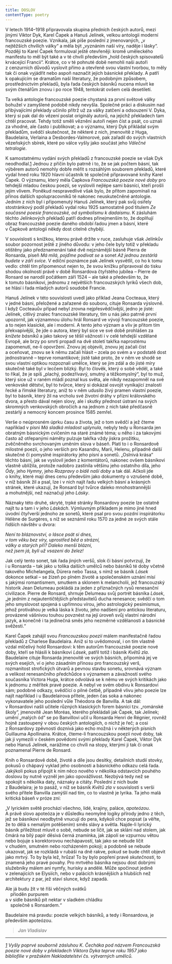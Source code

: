 ```yaml
---
title: DOSLOV
contentType: poetry
---
```


<section>

V letech 1914–1918 připravovala skupina předních českých autorů, mezi jinými Viktor Dyk, Karel Čapek a Hanuš Jelínek, velkou antologii moderní francouzské poezie. Vznikala, jak píše poslední z jmenovaných, „v nejtěžších chvílích války“ a měla být „vyznáním naší víry, naděje i lásky“. Později to Karel Čapek formuloval ještě otevřeněji: kromě uměleckého manifestu to měl být také a v té chvíli především „hold českých spisovatelů krvácející Francii“. Krátce, co v té pohnuté době nemohli naši autoři z cenzurních důvodů vyslovit přímo a otevřeně svou vlastní tvorbou, to měly tak či onak vyjádřit nebo aspoň naznačit jejich básnické překlady. A patří k opakujícím se dramatům naší literatury, že podobným způsobem, prostřednictvím překladů, byla řada českých básníků nucena mluvit ke svým čtenářům znovu i po roce 1948, tentokrát ovšem celá desetiletí.

Ta velká antologie francouzské poezie chystaná za první světové války bohužel v zamyšlené podobě nikdy nevyšla. Společné práci a diskusím nad přibývajícími překlady učinilo přítrž už za války zatče­ní a odsouzení V. Dyka, který si pak dal do vězení poslat originály autorů, na jejichž překladech tam chtěl pracovat. Tehdy totiž směli věznění autoři nejen číst a psát, co uznali za vhodné, ale často i publi­kovat; a o významu, který Dyk přikládal svým překladům, svědčí skutečnost, že některé z nich, jmenovitě z Huga, Baudelaira, Verlaina a Desbordes-Valmorové, pak zařadil do svých vlastních vězeňských sbírek, které po válce vyšly jako součást jeho _Válečné tetralogie_.

K samostatnému vydání svých překladů z francouzské poezie se však Dyk neodhodlal.[1](./resources/undefined) Jednou z příčin bylo patrně i to, že se jak počtem básní, tak výběrem autorů nemohly dobře měřit s rozsáhlým souborem překladů, které vydal hned roku 1920 hlavní účastník té společně připravované knihy Karel Čapek. O významu, který měla Čapkova _Francouzská poezie nové doby_ pro tehdejší mladou českou poezii, se vyslovili nejlépe sami básníci, kteří prošli jejím vlivem. Poněkud nespravedlivé však bylo, že přitom zapomínali na přínos dalších spolupracovníků té nakonec neuskutečněné antologie. Jedním z nich byl i připomenutý Hanuš Jelínek, který pak svůj osiřely stostránkový podíl překladů vydal roku 1925 samostatně pod titulem _Ze současné poesie francouzské, od symbolismu k dadaismu_. K zásluhám těchto Jelínkových překladů patří dodnes přinejmenším to, že doplňují obraz francouzské poezie daného období řadou jmen a básní, které v Čapkově antologii někdy dost citelně chybějí.

V souvislosti s knížkou, kterou právě držíte v ruce, zasluhuje však Jelínkův soubor pozornost ještě z jiného důvodu: v jeho čele byly totiž v překladu otištěny jako předznamenání také dvě nejznámější básně Pierra de Ronsarda, píseň _Má milá, pojďme podívat se_ a sonet _Až jednou zestárlá budete v záři svíce_. V ediční poznámce pak Jelínek vysvětlil, co ho k tomu vedlo: chtěl tím připomenout nejen to, že svou knížku připravoval do tisku shodou okolností právě v době Ronsardova čtyřstého jubilea – Pierre de Ronsard se narodil počátkem září 1524 – ale také a především to, že k tomuto básníkovi, jednomu z největších francouzských lyriků všech dob, se hlásí i řada mladých autorů soudobé Francie.

Hanuš Jelínek v této souvislosti uvedl jako příklad Jeana Cocteaua, který v jedné básni, přeložené a zařazené do souboru, cituje Ronsarda výslovně. I když Cocteauův případ nebyl zrovna nejpřesvědčivější, jedno je jisté: Jelínek, citlivý znalec francouzské literatury, tím u nás jako patrně první upozornil, jak významnou úlohu hrál Ronsard ve vývoji francouzské poezie, a to nejen klasické, ale i moderní. A tento jeho význam a vliv je přitom tím překvapivější, že jde o autora, který byl sice ve své době prohlášen za _knížete básníků_ a jako takový se těšil vážnosti i v celé tehdejší vzdělané Evropě, ale brzy po smrti propadl na dvě století takřka naprostému zapomenutí, ne-li opovržení. Znovu jej objevili, znovu jej začali číst a oceňovat, znovu se k němu začali hlásit – zcela po svém a v podstatě dost jednostranně – teprve romantikové; jistě také proto, že v něm ve shodě se svou vlastní optikou rozpoznali umělce, který se jim zdál a do jisté míry skutečně také byl v lecčem blízký. Byl to člověk, který o sobě věděl, a také to říkal, že je spíš „plachý, podezřívavý, smutný a těžkomyslný“, byl to muž, který sice už v raném mládí poznal kus světa, ale nikdy nezapomněl na své venkovské dětství, byl to tvůrce, který si dokázal osvojit vynikající znalosti řecké a římské literatury, aniž to v něm udusilo živý pramen vlastní poezie, byl to básník, který žil na vrcholu své životní dráhy v přízni královského dvora, a přesto dával nejen slovy, ale i skutky přednost ústraní na svých skromných venkovských obročích a na jednom z nich také předčasně zestárlý a nemocný koncem prosince 1585 zemřel.

Verše o neúprosném úprku času a života, jež o tom svědčí a jež čteme například v písni _Má sladká mladost uplynula_, nebyly tedy u Ronsarda jen obratným básnickým cvičením na staré známé téma; u něho i za takovými často až otřepanými náměty pulzuje takřka vždy jiskra prožitku, zvěčněného svrchovaným uměním slova v báseň. Platí to i o Ronsardově milostné poezii, o jeho verších pro Kasandru, Marii, Helenu, případně další skutečné či pomyslné inspirátorky jeho písní a sonetů. „Oslnivá krása“ těchto básní, jak se vyslovil jeden z komentátorů, nakonec ovšem básníkovi vlastně ublížila, protože nadobro zastínila většinu jeho ostatního díla, jeho _Ódy_, jeho _Hymny_, jeho _Rozpravy o bídě naší doby_ a tak dál. Ačkoli jde o knihy, které mají dnes cenu především jako dokumenty o vzrušené době, v níž básník žil a psal, lze i v nich najít řadu velkých básní a krásných stránek, které ukazují, že Ronsard byl tvůrce daleko mnohostrannější a mohutnější, než naznačují jeho _Lásky_.

Náznaky této druhé, skryté, trpké stránky Ronsardovy poezie lze ostatně najít tu a tam i v jeho _Láskách_. Výmluvným příkladem je mimo jiné hned úvodní čtyřverší jednoho ze sonetů, které psal pro svou pozdní inspirátorku Hélène de Surgères, s níž se seznámil roku 1570 za jedné ze svých stále řidších návštěv u dvora:

</section>

<section>

_Není to bláznovství, o lásce psát si dnes,  
v tom věku bez víry, uprostřed běd a strázní,  
války a starých pří? Daleko menší blázni,  
než jsem já, byli už vsazeni do želez!_

</section>

<section>

Jak celý tento sonet, tak řada jiných veršů, slok či básní potvrzují, že i u Ronsarda – tak jako u tolika dalších umělců nebo básníků té doby včetně takového Michelangela, Dürera nebo Tassa, s nímž se básník _Lásek_ dokonce setkal – se žízeň po plném životě a společenském uznání mísí s jakýmsi romantismem, smutkem a sklonem k melancholii, jež francouzský historik Jean Delumeau pokládá za jeden z příznačných rysů renesanční civilizace. Pierre de Ronsard, shrnuje Delumeau svůj portrét básníka _Lásek_, „je jedním z nej­autentičtějších představitelů ducha renesance; svědčí o tom jeho smyslovost spojená s upřímnou vírou, jeho astrologický pesi­mismus, jehož protiváhou je velká láska k životu, jeho nadšení pro antickou literaturu, provázené vášnivou touhou povznést na její úroveň svůj vlastní národní jazyk, a konečně i ta jedinečná směs jeho nezměrné vzdělanosti a básnické svěžesti.“

</section>

<section>

Karel Čapek zahájil svou _Francouzskou poezii_ málem manifestačně řadou překladů z Charlese Baudelaira. Aniž si to uvědomoval, i on tím vlastně vzdal mlčelivý hold Ronsardovi: k těm autorům francouzské poezie nové doby, kteří se hlásili k básníkovi _Lásek_, patřil totiž i básník _Květů zla_. Baudelaire cituje Ronsarda jmenovitě ve svých básních, připomíná jej ve svých esejích, ví o jeho zásadním přínosu pro francouzský verš, rozmanitost strofických útvarů a pevnou stavbu sonetu, srovnává význam a velikost renesančního předchůdce s významem a závažností svého současníka Victora Huga, krátce odvolává se k němu ve svých kritikách jako k jednomu z měřítek pravé poezie. A nebyl ve svém obdivu k Ronsardovi sám; podobné odkazy, svědčící o pilné četbě, případně vlivu jeho poezie lze najít například i u Baudelairova přítele, jeden čas soka a nakonec vykonavatele jeho poslední vůle Théodora de Banvilla. A tak dál: v Ronsardovi našli učitele různých klasických forem básníci tzv. „románské školy“, jmenovitě Jean Moréas, kterého překládali jak Čapek, tak Jelínek; umění „malých ód“ se po Banvillovi učil u Ronsarda Henri de Régnier, rovněž hojně zastoupený v obou českých antologiích, o nichž je řeč; a cosi z Ronsardovy zpěvnosti doznívá jako echo možná i v některých písních Guillauma Apollinaira. Krátce, čteme-li francouzskou poezii nové doby, tak jak ji vymezili v českém povědomí svými překlady Karel Čapek, Viktor Dyk nebo Hanuš Jelínek, narážíme co chvíli na stopy, kterými ji tak či onak poznamenal Pierre de Ronsard.

Knih o Ronsardově době, životě a díle jsou desítky, detailních studií stovky, pokusů o chápavý vyklad jeho osobnosti a básnického odkazu celá řada. Jakýkoli pokus připojit k nim něco nového v několika odstavcích pouhého doslovu by nutně vyzněl jen jako opovážlivost. Nezbývá tedy než se spokojit s několika daty, náznaky a citáty. Poslední z nich bude z Baudelaira; je to pasáž, v níž se básník _Květů zla_ v souvislosti s verši svého přítele Banvilla zamýšlí nad tím, co to vlastně je lyrika. Ta jeho malá kritická báseň v próze zní:

</section>

<section>

„V lyrickém světě prochází všechno, lidé, krajiny, paláce, _apoteózou_. A právě slovo apoteóza je v důsledku neomylné logiky přírody jedno z těch, jež se básníkovi neodbytně vnucují do pera, kdykoli chce popsat (a věřte, že to dělá s nemalým potěšením) směs slávy a světla. Najde-li lyrický básník příležitost mluvit o sobě, nebude se líčit, jak se sklání nad stolem, jak čmárá na bílý papír děsivá černá znamínka, jak zápolí se vzpurnou větou nebo bojuje s korektorovou nechápavostí, tak jako se nebude líčit v chudém, smutném nebo rozházeném pokoji; a podobně se nebude ukazovat, jak se rozkládá v rubáši na dně rakve, pokud se bude chtít objevit jako mrtvý. To by byla lež, hrůza! To by bylo popření pravé _skutečnosti_, to znamená jeho pravé povahy. Pro mrtvého básníka nejsou dost dobrými služebníky málem ani nymfy, hurisky a andělé. Může spočinout jedině v zelenajících se Elysiích, nebo v palácích krásnějších a hlubších než architektury z par, jež staví slunce, když zapadá.

</section>

<section>

Ale já budu žít v té říši věčných svátků  
    přioděn purpurem  
a v sídle básníků pít nektar v sladkém chládku  
    společně s Ronsardem.“

</section>

<section>

Baudelaire má pravdu: poezie velkých básníků, a tedy i Ronsardova, je především apoteózou.

> _Jan Vladislav_

* * *

_[1](./resources/undefined) Vyšly poprvé souborně zásluhou K. Čecháka pod názvem _Francouzská poezie nové doby_ v překladech Viktora Dyka teprve roku 1957 jako bibliofilie v pražském Nakladatelství čs. výtvarných umělců._

</section>
